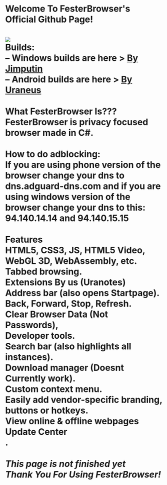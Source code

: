 <h1>Welcome To FesterBrowser's Official Github Page!<h1>
<img src="https://image.jimcdn.com/app/cms/image/transf/dimension=300x10000:format=png/path/s794d6cfdb8536537/image/iba1b4c3c7394cc2a/version/1701467466/image.png" style="max-width: 100%;"><br />
Builds:<br />            
– Windows builds are here > <a href="https://github.com/Jimputinfn/FesterBrowser/releases">By Jimputin</a><br />
– Android builds are here > <a href="https://github.com/Jimputinfn/FesterBrowser/releases">By Uraneus </a>
<br />   
    <br />
  What FesterBrowser Is???
  <br />   
  FesterBrowser is privacy focused browser made in C#.
  <br />
    <br />
   How to do adblocking:
  <br />   
  If you are using phone version of the browser change your dns to dns.adguard-dns.com and if you are using windows version of the browser change your dns to this: 94.140.14.14 and 94.140.15.15 
  <br />
  <br />
 Features<br /> HTML5, CSS3, JS, HTML5 Video, WebGL 3D, WebAssembly, etc.<br /> Tabbed browsing.<br />Extensions By us (Uranotes)<br /> Address bar (also opens Startpage).<br /> Back, Forward, Stop, Refresh.<br /> Clear Browser Data (Not Passwords),<br /> Developer tools.<br /> Search bar (also highlights all instances).<br />  Download manager (Doesnt Currently work).<br /> Custom context menu.<br /> Easily add vendor-specific branding, buttons or hotkeys.<br /> View online & offline webpages<br /> Update Center<br />. 
<br />   
<br />   
<em>This page is not finished yet</em><br />   
<em>Thank You For Using FesterBrowser!</em>
